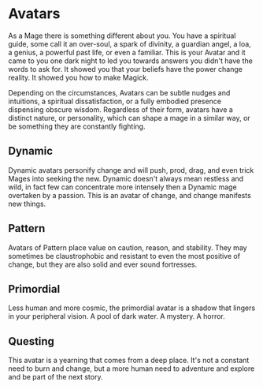 # Avatars 

As a Mage there is something different about you. You have a spiritual guide, some call it an over-soul, a spark of divinity, a guardian angel, a loa, a genius, a powerful past life, or even a familiar. This is your Avatar and it came to you one dark night to led you towards answers you didn't have the words to ask for. It showed you that your beliefs have the power change reality. It showed you how to make Magick.

Depending on the circumstances, Avatars can be subtle nudges and intuitions, a spiritual dissatisfaction, or a fully embodied presence dispensing obscure wisdom. Regardless of their form, avatars have a distinct nature, or personality, which can shape a mage in a similar way, or be something they are constantly fighting. 

## Dynamic 

Dynamic avatars personify change and will push, prod, drag, and even trick Mages into seeking the new. Dynamic doesn't always mean restless and wild, in fact few can concentrate more intensely then a Dynamic mage overtaken by a passion. This is an avatar of change, and change manifests new things. 

## Pattern 

Avatars of Pattern place value on caution, reason, and stability. They may sometimes be claustrophobic and resistant to even the most positive of change, but they are also solid and ever sound fortresses.  

## Primordial 

Less human and more cosmic, the primordial avatar is a shadow that lingers in your peripheral vision. A pool of dark water. A mystery. A horror.  

## Questing 

This avatar is a yearning that comes from a deep place. It's not a constant need to burn and change, but a more human need to adventure and explore and be part of the next story.
